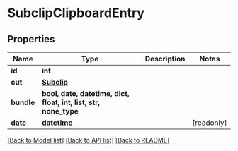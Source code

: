 # SubclipClipboardEntry


## Properties

Name | Type | Description | Notes
------------ | ------------- | ------------- | -------------
**id** | **int** |  | 
**cut** | [**Subclip**](Subclip.md) |  | 
**bundle** | **bool, date, datetime, dict, float, int, list, str, none_type** |  | 
**date** | **datetime** |  | [readonly] 

[[Back to Model list]](../#documentation-for-models) [[Back to API list]](../#documentation-for-api-endpoints) [[Back to README]](../)



